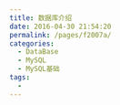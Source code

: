 ```yaml
---
title: 数据库介绍
date: 2016-04-30 21:54:20
permalink: /pages/f2007a/
categories:
  - DataBase
  - MySQL
  - MySQL基础
tags:
  - 
---
```


